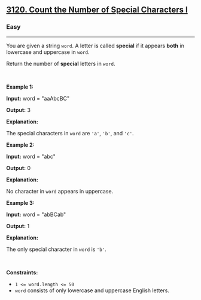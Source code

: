 <h2><a href="https://leetcode.com/problems/count-the-number-of-special-characters-i">3120. Count the Number of Special Characters I</a></h2><h3>Easy</h3><hr><p>You are given a string <code>word</code>. A letter is called <strong>special</strong> if it appears <strong>both</strong> in lowercase and uppercase in <code>word</code>.</p>

<p>Return the number of<em> </em><strong>special</strong> letters in<em> </em><code>word</code>.</p>

<p>&nbsp;</p>
<p><strong class="example">Example 1:</strong></p>

<div class="example-block">
<p><strong>Input:</strong> <span class="example-io">word = &quot;aaAbcBC&quot;</span></p>

<p><strong>Output:</strong> <span class="example-io">3</span></p>

<p><strong>Explanation:</strong></p>

<p>The special characters in <code>word</code> are <code>&#39;a&#39;</code>, <code>&#39;b&#39;</code>, and <code>&#39;c&#39;</code>.</p>
</div>

<p><strong class="example">Example 2:</strong></p>

<div class="example-block">
<p><strong>Input:</strong> <span class="example-io">word = &quot;abc&quot;</span></p>

<p><strong>Output:</strong> <span class="example-io">0</span></p>

<p><strong>Explanation:</strong></p>

<p>No character in <code>word</code> appears in uppercase.</p>
</div>

<p><strong class="example">Example 3:</strong></p>

<div class="example-block">
<p><strong>Input:</strong> <span class="example-io">word = &quot;abBCab&quot;</span></p>

<p><strong>Output:</strong> 1</p>

<p><strong>Explanation:</strong></p>

<p>The only special character in <code>word</code> is <code>&#39;b&#39;</code>.</p>
</div>

<p>&nbsp;</p>
<p><strong>Constraints:</strong></p>

<ul>
	<li><code>1 &lt;= word.length &lt;= 50</code></li>
	<li><code>word</code> consists of only lowercase and uppercase English letters.</li>
</ul>
